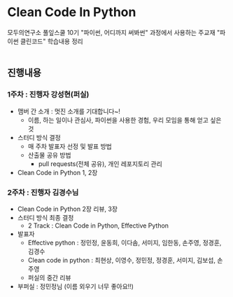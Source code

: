 # Clean Code In Python
모두의연구소 풀잎스쿨 10기 "파이썬, 어디까지 써봐썬" 과정에서 사용하는 주교재 "파이썬 클린코드" 학습내용 정리
<br></br>

## 진행내용
### 1주차 : 진행자 강성현(퍼실)
+ 맴버 간 소개 : 멋진 소개를 기대합니다~!
  + 이름, 하는 일이나 관심사, 파이썬을 사용한 경험, 우리 모임을 통해 얻고 싶은 것
+ 스터디 방식 결정 
  + 매 주차 발표자 선정 및 발표 방법
  + 산출물 공유 방법
    + pull requests(전체 공유), 개인 레포지토리 관리
+ Clean Code in Python 1, 2장
  
### 2주차 : 진행자 김경수님
+ Clean Code in Python 2장 리뷰, 3장
+ 스터디 방식 최종 결정
    + 2 Track : Clean Code in Python, Effective Python
+ 발표자
    + Effective python : 정민정, 윤동희, 이다솜, 서미지, 임한동, 손주영, 정경훈, 김경수
    + Clean code in python : 최현상, 이영수, 정민정, 정경훈, 서미지, 김보섭, 손주영
    + 퍼실의 중간 리뷰
+ 부퍼실 : 정민정님 (이름 외우기 너무 좋아요!!)

